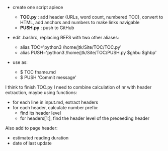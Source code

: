 

- create one script apiece
    - **TOC.py** : add header (URLs, word count, numbered TOC), convert to HTML, add anchors and numbers to make links navigable
    - **PUSH.py** : push to GitHub
    
- edit .bashrc, replacing REFS with two other aliases:
    - alias TOC='python3 /home/jtk/Site/TOC/TOC.py'
    - alias PUSH='python3 /home/jtk/Site/TOC/PUSH.py $ghbu $ghbp'

- use as:
    - $ TOC fname.md
    - $ PUSH 'Commit message'
    
    
I think to finish TOC.py I need to combine calculation of nr with header extraction, maybe using functions:

- for each line in input.md, extract headers
- for each header, calculate number prefix: 
    - find its header level
    - for headers[1:], find the header level of the preceeding header

    
Also add to page header:

- estimated reading duration
- date of last update
